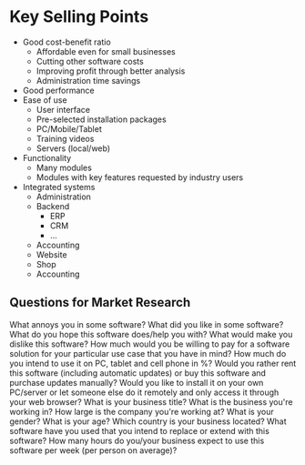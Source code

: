 # Key Selling Points

* Good cost-benefit ratio
  * Affordable even for small businesses
  * Cutting other software costs
  * Improving profit through better analysis
  * Administration time savings
* Good performance
* Ease of use
  * User interface
  * Pre-selected installation packages
  * PC/Mobile/Tablet
  * Training videos
  * Servers (local/web)
* Functionality
  * Many modules
  * Modules with key features requested by industry users
* Integrated systems
  * Administration
  * Backend
    * ERP
    * CRM
    * ...
  * Accounting
  * Website
  * Shop
  * Accounting

## Questions for Market Research

What annoys you in some software?
What did you like in some software?
What do you hope this software does/help you with?
What would make you dislike this software?
How much would you be willing to pay for a software solution for your particular use case that you have in mind?
How much do you intend to use it on PC, tablet and cell phone in %?
Would you rather rent this software (including automatic updates) or buy this software and purchase updates manually?
Would you like to install it on your own PC/server or let someone else do it remotely and only access it through your web browser?
What is your business title?
What is the business you're working in?
How large is the company you're working at?
What is your gender?
What is your age?
Which country is your business located?
What software have you used that you intend to replace or extend with this software?
How many hours do you/your business expect to use this software per week (per person on average)?
